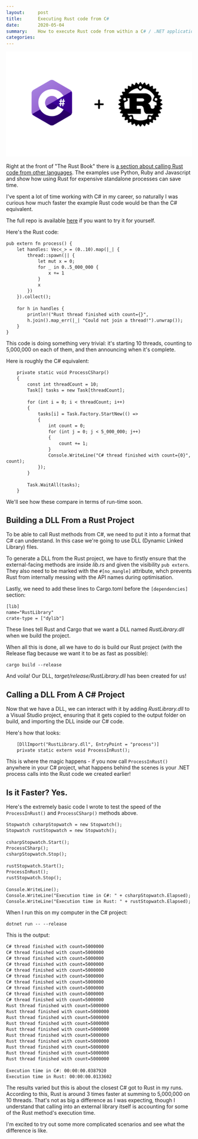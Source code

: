 ```yaml
---
layout:     post
title:      Executing Rust code from C#
date:       2020-05-04
summary:    How to execute Rust code from within a C# / .NET application (and is it faster?!)
categories: 
---
```


![C# and Rust logos](/images/cs-rs.png)

Right at the front of "The Rust Book" there is [a section about calling Rust code from other languages](https://doc.rust-lang.org/1.5.0/book/rust-inside-other-languages.html). The examples use Python, Ruby and Javascript and show how using Rust for expensive standalone processes can save time.

I've spent a lot of time working with C# in my career, so naturally I was curious how much faster the example Rust code would be than the C# equivalent.

The full repo is available [here](https://github.com/codingupastorm/rust-in-csharp) if you want to try it for yourself.

Here's the Rust code:

    pub extern fn process() {
        let handles: Vec<_> = (0..10).map(|_| {
            thread::spawn(|| {
                let mut x = 0;
                for _ in 0..5_000_000 {
                    x += 1
                }
                x
            })
        }).collect();

        for h in handles {
            println!("Rust thread finished with count={}",
            h.join().map_err(|_| "Could not join a thread!").unwrap());
        }
    }

This code is doing something very trivial: it's starting 10 threads, counting to 5,000,000 on each of them, and then announcing when it's complete.

Here is roughly the C# equivalent:

        private static void ProcessCSharp()
        {
            const int threadCount = 10;
            Task[] tasks = new Task[threadCount];

            for (int i = 0; i < threadCount; i++)
            {
                tasks[i] = Task.Factory.StartNew(() =>
                {
                    int count = 0;
                    for (int j = 0; j < 5_000_000; j++)
                    {
                        count += 1;
                    }
                    Console.WriteLine("C# thread finished with count={0}", count);
                });
            }

            Task.WaitAll(tasks);
        }

We'll see how these compare in terms of run-time soon.

## Building a DLL From a Rust Project

To be able to call Rust methods from C#, we need to put it into a format that C# can understand. In this case we're going to use DLL (Dynamic Linked Library) files. 

To generate a DLL from the Rust project, we have to firstly ensure that the external-facing methods are inside _lib.rs_ and given the visibility `pub extern`. They also need to be marked with the `#[no_mangle]` attribute, whch prevents Rust from internally messing with the API names during optimisation.

Lastly, we need to add these lines to Cargo.toml before the `[dependencies]` section:

    [lib]
    name="RustLibrary"
    crate-type = ["dylib"]

These lines tell Rust and Cargo that we want a DLL named _RustLibrary.dll_ when we build the project.

When all this is done, all we have to do is build our Rust project (with the Release flag because we want it to be as fast as possible):

    cargo build --release

And voila! Our DLL, _target/release/RustLibrary.dll_ has been created for us!

## Calling a DLL From A C# Project

Now that we have a DLL, we can interact with it by adding _RustLibrary.dll_ to a Visual Studio project, ensuring that it gets copied to the output folder on build, and importing the DLL inside our C# code. 

Here's how that looks:

        [DllImport("RustLibrary.dll", EntryPoint = "process")]
        private static extern void ProcessInRust();

This is where the magic happens - if you now call `ProcessInRust()` anywhere in your C# project, what happens behind the scenes is your .NET process calls into the Rust code we created earlier!

## Is it Faster? Yes.

Here's the extremely basic code I wrote to test the speed of the `ProcessInRust()` and `ProcessCSharp()` methods above.

    Stopwatch csharpStopwatch = new Stopwatch();
    Stopwatch rustStopwatch = new Stopwatch();

    csharpStopwatch.Start();
    ProcessCSharp();
    csharpStopwatch.Stop();

    rustStopwatch.Start();
    ProcessInRust();
    rustStopwatch.Stop();

    Console.WriteLine();
    Console.WriteLine("Execution time in C#: " + csharpStopwatch.Elapsed);
    Console.WriteLine("Execution time in Rust: " + rustStopwatch.Elapsed);

When I run this on my computer in the C# project:

    dotnet run -- --release

This is the output:

    C# thread finished with count=5000000
    C# thread finished with count=5000000
    C# thread finished with count=5000000
    C# thread finished with count=5000000
    C# thread finished with count=5000000
    C# thread finished with count=5000000
    C# thread finished with count=5000000
    C# thread finished with count=5000000
    C# thread finished with count=5000000
    C# thread finished with count=5000000
    Rust thread finished with count=5000000
    Rust thread finished with count=5000000
    Rust thread finished with count=5000000
    Rust thread finished with count=5000000
    Rust thread finished with count=5000000
    Rust thread finished with count=5000000
    Rust thread finished with count=5000000
    Rust thread finished with count=5000000
    Rust thread finished with count=5000000
    Rust thread finished with count=5000000

    Execution time in C#: 00:00:00.0387920
    Execution time in Rust: 00:00:00.0133602

The results varied but this is about the closest C# got to Rust in my runs. According to this, Rust is around 3 times faster at summing to 5,000,000 on 10 threads. That's not as big a difference as I was expecting, though I understand that calling into an external library itself is accounting for some of the Rust method's execution time. 

I'm excited to try out some more complicated scenarios and see what the difference is like.

